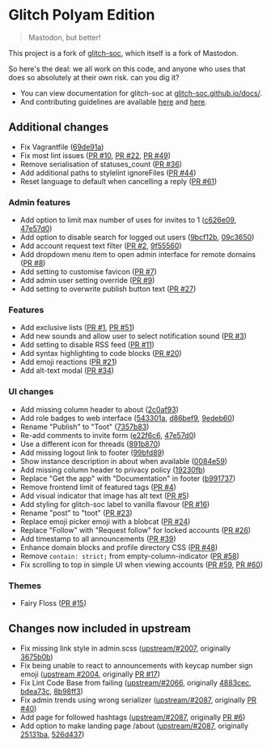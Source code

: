 #  Glitch Polyam Edition  #

>   Mastodon, but better!

This project is a fork of [glitch-soc](https://github.com/glitch-soc/mastodon), which itself is a fork of Mastodon.  

So here's the deal: we all work on this code, and anyone who uses that does so absolutely at their own risk. can you dig it?

- You can view documentation for glitch-soc at [glitch-soc.github.io/docs/](https://glitch-soc.github.io/docs/).
- And contributing guidelines are available [here](CONTRIBUTING.md) and [here](https://glitch-soc.github.io/docs/contributing/).

## Additional changes
- Fix Vagrantfile ([69de91a](https://github.com/polyamspace/mastodon/commit/69de91a94c3e2f19a5c55722c3cdd639a0a6fb9d))
- Fix most lint issues ([PR #10](https://github.com/polyamspace/mastodon/pull/10), [PR #22](https://github.com/polyamspace/mastodon/pull/22), [PR #49](https://github.com/polyamspace/mastodon/pull/49))
- Remove serialisation of statuses_count ([PR #36](https://github.com/polyamspace/mastodon/pull/36))
- Add additional paths to stylelint ignoreFiles ([PR #44](https://github.com/polyamspace/mastodon/pull/44))
- Reset language to default when cancelling a reply ([PR #61](https://github.com/polyamspace/mastodon/pull/61))


### Admin features
- Add option to limit max number of uses for invites to 1 ([c626e09](https://github.com/polyamspace/mastodon/commit/c626e09c3907e0f1a0b1d1f47aadb2dcb50efc29), [47e57d0](https://github.com/polyamspace/mastodon/pull/13/commits/47e57d09c186196316f113f09150150ddfb9c991))
- Add option to disable search for logged out users ([9bcf12b](https://github.com/polyamspace/mastodon/commit/9bcf12bf10e32d41b90f6b0d64613f096f8b8fe7), [09c3650](https://github.com/polyamspace/mastodon/pull/13/commits/09c365022eb7afc80076653d0a852c1a9afcf2ac))
- Add account request text filter ([PR #2](https://github.com/polyamspace/mastodon/pull/2), [9f55560](https://github.com/polyamspace/mastodon/pull/13/commits/9f55560d7ef3ce9e6a42b95faf59bb6529f41d01))
- Add dropdown menu item to open admin interface for remote domains ([PR #8](https://github.com/polyamspace/mastodon/pull/8))
- Add setting to customise favicon ([PR #7](https://github.com/polyamspace/mastodon/pull/7))
- Add admin user setting override ([PR #9](https://github.com/polyamspace/mastodon/pull/9))
- Add setting to overwrite publish button text ([PR #27](https://github.com/polyamspace/mastodon/pull/27))

### Features
- Add exclusive lists ([PR #1](https://github.com/polyamspace/mastodon/pull/1), [PR #51](https://github.com/polyamspace/mastodon/pull/51))
- Add new sounds and allow user to select notification sound ([PR #3](https://github.com/polyamspace/mastodon/pull/3))
- Add setting to disable RSS feed ([PR #11](https://github.com/polyamspace/mastodon/pull/11))
- Add syntax highlighting to code blocks ([PR #20](https://github.com/polyamspace/mastodon/pull/20))
- Add emoji reactions ([PR #21](https://github.com/polyamspace/mastodon/pull/21))
- Add alt-text modal ([PR #34](https://github.com/polyamspace/mastodon/pull/34))

### UI changes
- Add missing column header to about ([2c0af93](https://github.com/polyamspace/mastodon/commit/2c0af93e4e8d969861a978e8fc042b77b25faf6d))
- Add role badges to web interface ([543301a](https://github.com/polyamspace/mastodon/commit/543301a5c09485f91a1ef976f5404182dd2d2354), [d86bef9](https://github.com/polyamspace/mastodon/commit/d86bef912d3a9e76ce79ed5778d83ad60780bcc0), [9edeb60](https://github.com/polyamspace/mastodon/commit/9edeb6087908e21a257854a7424c5e58148e4323))
- Rename "Publish" to "Toot" ([7357b83](https://github.com/polyamspace/mastodon/commit/7357b8379f05182bf64b6f6e420cf5a93f91820e))
- Re-add comments to invite form ([e22f6c6](https://github.com/polyamspace/mastodon/commit/e22f6c69aff4a450220e7c83b8181b7c60fbccd4), [47e57d0](https://github.com/polyamspace/mastodon/pull/13/commits/47e57d09c186196316f113f09150150ddfb9c991))
- Use a different icon for threads ([891b870](https://github.com/polyamspace/mastodon/commit/891b870cec03213a561593d83afad9f77b13beb3))
- Add missing logout link to footer ([99bfd89](https://github.com/polyamspace/mastodon/commit/99bfd89dc9cc54e0c6073e449215e9ef63b84150))
- Show instance description in about when available ([0084e59](https://github.com/polyamspace/mastodon/commit/0084e592f1cb8061738d5ea81e16a1292457c163))
- Add missing column header to privacy policy ([19230fb](https://github.com/polyamspace/mastodon/commit/19230fb7d678ec1a3d4896273491c6c2e4f2ffa3))
- Replace "Get the app" with "Documentation" in footer ([b991737](https://github.com/polyamspace/mastodon/commit/b99173737d85ba5a0f881d688f8203c44646c4f1))
- Remove frontend limit of featured tags ([PR #4](https://github.com/polyamspace/mastodon/pull/4))
- Add visual indicator that image has alt text ([PR #5](https://github.com/polyamspace/mastodon/pull/5))
- Add styling for glitch-soc label to vanilla flavour ([PR #16](https://github.com/polyamspace/mastodon/pull/16))
- Rename "post" to "toot" ([PR #23](https://github.com/polyamspace/mastodon/pull/23))
- Replace emoji picker emoji with a blobcat ([PR #24](https://github.com/polyamspace/mastodon/pull/24))
- Replace "Follow" with "Request follow" for locked accounts ([PR #26](https://github.com/polyamspace/mastodon/pull/26))
- Add timestamp to all announcements ([PR #39](https://github.com/polyamspace/mastodon/pull/39))
- Enhance domain blocks and profile directory CSS ([PR #48](https://github.com/polyamspace/mastodon/pull/48))
- Remove `contain: strict;` from empty-column-indicator ([PR #58](https://github.com/polyamspace/mastodon/pull/58))
- Fix scrolling to top in simple UI when viewing accounts ([PR #59](https://github.com/polyamspace/mastodon/pull/59), [PR #60](https://github.com/polyamspace/mastodon/pull/60))

### Themes
- Fairy Floss ([PR #15](https://github.com/polyamspace/mastodon/pull/15))

## Changes now included in upstream
- Fix missing link style in admin.scss ([upstream/#2007](https://github.com/glitch-soc/mastodon/pull/2007), originally [3675b0b](https://github.com/polyamspace/mastodon/commit/3675b0b21612441c6dfc33265c44b7059b319f44))
- Fix being unable to react to announcements with keycap number sign emoji ([upstream #2004](https://github.com/glitch-soc/mastodon/pull/2004), originally [PR #17](https://github.com/polyamspace/mastodon/pull/17))
- Fix Lint Code Base from failing ([upstream/#2066](https://github.com/glitch-soc/mastodon/pull/2066), originally [4883cec](https://github.com/polyamspace/mastodon/commit/4883ceca81d5b7909e196727ce75c29fb1c5038f), [bdea73c](https://github.com/polyamspace/mastodon/commit/bdea73c2eea74b704583859b27c7438db5739ac6), [8b98ff3](https://github.com/polyamspace/mastodon/commit/8b98ff35f6eb983bc2f89156b2c33179cbb57449))
- Fix admin trends using wrong serializer ([upstream/#2087](https://github.com/glitch-soc/mastodon/pull/2087), originally [PR #40](https://github.com/polyamspace/mastodon/pull/40))
- Add page for followed hashtags ([upstream/#2087](https://github.com/glitch-soc/mastodon/pull/2087), originally [PR #6](https://github.com/polyamspace/mastodon/pull/6))
- Add option to make landing page /about ([upstream/#2087](https://github.com/glitch-soc/mastodon/pull/2087), originally [25131ba](https://github.com/polyamspace/mastodon/commit/25131baa59caad3976378a91278b6ba30c685274), [526d437](https://github.com/polyamspace/mastodon/pull/13/commits/526d437af2adda52d55701123b4f2e52aa007516))
